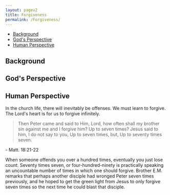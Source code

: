 ```yaml
---
layout: pagev2
title: Forgiveness
permalink: /Forgiveness/
---
```

- [Background](#background)
- [God's Perspective](#gods-perspective)
- [Human Perspective](#human-perspective)

## Background


## God's Perspective


## Human Perspective

In the church life, there will inevitably be offenses. We must learn to forgive. The Lord's heart is for us to forgive infinitely.

>Then Peter came and said to Him, Lord, how often shall my brother sin against me and I forgive him? Up to seven times? 
>Jesus said to him, I do not say to you, Up to seven times, but, Up to seventy times seven.

\- Matt. 18:21-22

When someone offends you over a hundred times, eventually you just lose count. Seventy times seven, or four-hundred-ninety is practically speaking an uncountable number of times in which one should forgive. Brother E.M. remarks that perhaps another disciple had wronged Peter seven times previously, and he hoped to get the green light from Jesus to only forgive seven times so the next time he could blast that disciple.